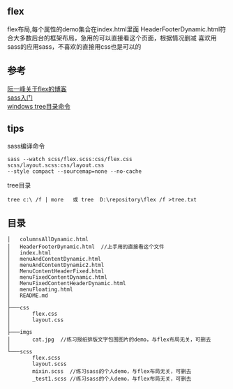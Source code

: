 ## flex
flex布局,每个属性的demo集合在index.html里面
HeaderFooterDynamic.html符合大多数后台的框架布局，急用的可以直接看这个页面，根据情况删减
喜欢用sass的应用sass，不喜欢的直接用css也是可以的
## 参考
[阮一峰关于flex的博客](http://www.ruanyifeng.com/blog/2015/07/flex-grammar.html)  
[sass入门](https://www.sass.hk/guide/)  
[windows tree目录命令](https://docs.microsoft.com/en-us/windows-server/administration/windows-commands/tree)
## tips
sass编译命令
```
sass --watch scss/flex.scss:css/flex.css scss/layout.scss:css/layout.css 
--style compact --sourcemap=none --no-cache
```

tree目录 
```
tree c:\ /f | more   或 tree  D:\repository\flex /f >tree.txt
```
## 目录
```
│   columnsAllDynamic.html
│   HeaderFooterDynamic.html  //上手用的直接看这个文件
│   index.html
│   menuAndContentDynamic.html
│   menuAndContentDynamic2.html
│   MenuContentHeaderFixed.html
│   menuFixedContentDynamic.html
│   MenuFixedContentHeaderDynamic.html
│   menuFloating.html
│   README.md
│
├───css
│       flex.css
│       layout.css
│
├───imgs
│       cat.jpg  //练习报纸排版文字包围图片的demo，与flex布局无关，可删去
│
└───scss
        flex.scss
        layout.scss
        mixin.scss  //练习sass的个人demo，与flex布局无关，可删去
        _test1.scss //练习sass的个人demo，与flex布局无关，可删去
```